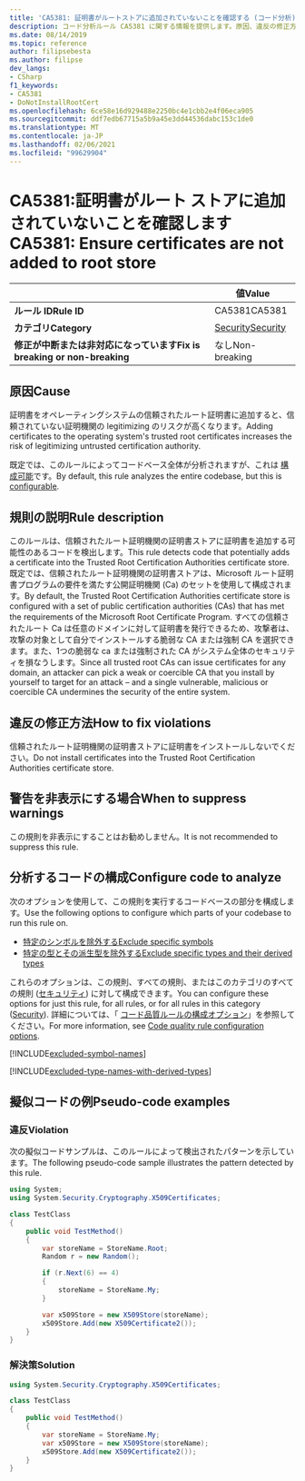 ```yaml
---
title: 'CA5381: 証明書がルートストアに追加されていないことを確認する (コード分析)'
description: コード分析ルール CA5381 に関する情報を提供します。原因、違反の修正方法、非表示にするタイミングなどが含まれます。
ms.date: 08/14/2019
ms.topic: reference
author: filipsebesta
ms.author: filipse
dev_langs:
- CSharp
f1_keywords:
- CA5381
- DoNotInstallRootCert
ms.openlocfilehash: 6ce58e16d929488e2250bc4e1cbb2e4f06eca905
ms.sourcegitcommit: ddf7edb67715a5b9a45e3dd44536dabc153c1de0
ms.translationtype: MT
ms.contentlocale: ja-JP
ms.lasthandoff: 02/06/2021
ms.locfileid: "99629904"
---
```

# <a name="ca5381-ensure-certificates-are-not-added-to-root-store"></a><span data-ttu-id="ec5a2-103">CA5381:証明書がルート ストアに追加されていないことを確認します</span><span class="sxs-lookup"><span data-stu-id="ec5a2-103">CA5381: Ensure certificates are not added to root store</span></span>

| | <span data-ttu-id="ec5a2-104">値</span><span class="sxs-lookup"><span data-stu-id="ec5a2-104">Value</span></span> |
|-|-|
| <span data-ttu-id="ec5a2-105">**ルール ID**</span><span class="sxs-lookup"><span data-stu-id="ec5a2-105">**Rule ID**</span></span> |<span data-ttu-id="ec5a2-106">CA5381</span><span class="sxs-lookup"><span data-stu-id="ec5a2-106">CA5381</span></span>|
| <span data-ttu-id="ec5a2-107">**カテゴリ**</span><span class="sxs-lookup"><span data-stu-id="ec5a2-107">**Category**</span></span> |[<span data-ttu-id="ec5a2-108">Security</span><span class="sxs-lookup"><span data-stu-id="ec5a2-108">Security</span></span>](security-warnings.md)|
| <span data-ttu-id="ec5a2-109">**修正が中断または非対応になっています**</span><span class="sxs-lookup"><span data-stu-id="ec5a2-109">**Fix is breaking or non-breaking**</span></span> |<span data-ttu-id="ec5a2-110">なし</span><span class="sxs-lookup"><span data-stu-id="ec5a2-110">Non-breaking</span></span>|

## <a name="cause"></a><span data-ttu-id="ec5a2-111">原因</span><span class="sxs-lookup"><span data-stu-id="ec5a2-111">Cause</span></span>

<span data-ttu-id="ec5a2-112">証明書をオペレーティングシステムの信頼されたルート証明書に追加すると、信頼されていない証明機関の legitimizing のリスクが高くなります。</span><span class="sxs-lookup"><span data-stu-id="ec5a2-112">Adding certificates to the operating system's trusted root certificates increases the risk of legitimizing untrusted certification authority.</span></span>

<span data-ttu-id="ec5a2-113">既定では、このルールによってコードベース全体が分析されますが、これは [構成可能](#configure-code-to-analyze)です。</span><span class="sxs-lookup"><span data-stu-id="ec5a2-113">By default, this rule analyzes the entire codebase, but this is [configurable](#configure-code-to-analyze).</span></span>

## <a name="rule-description"></a><span data-ttu-id="ec5a2-114">規則の説明</span><span class="sxs-lookup"><span data-stu-id="ec5a2-114">Rule description</span></span>

<span data-ttu-id="ec5a2-115">このルールは、信頼されたルート証明機関の証明書ストアに証明書を追加する可能性のあるコードを検出します。</span><span class="sxs-lookup"><span data-stu-id="ec5a2-115">This rule detects code that potentially adds a certificate into the Trusted Root Certification Authorities certificate store.</span></span> <span data-ttu-id="ec5a2-116">既定では、信頼されたルート証明機関の証明書ストアは、Microsoft ルート証明書プログラムの要件を満たす公開証明機関 (Ca) のセットを使用して構成されます。</span><span class="sxs-lookup"><span data-stu-id="ec5a2-116">By default, the Trusted Root Certification Authorities certificate store is configured with a set of public certification authorities (CAs) that has met the requirements of the Microsoft Root Certificate Program.</span></span> <span data-ttu-id="ec5a2-117">すべての信頼されたルート Ca は任意のドメインに対して証明書を発行できるため、攻撃者は、攻撃の対象として自分でインストールする脆弱な CA または強制 CA を選択できます。また、1つの脆弱な ca または強制された CA がシステム全体のセキュリティを損なうします。</span><span class="sxs-lookup"><span data-stu-id="ec5a2-117">Since all trusted root CAs can issue certificates for any domain, an attacker can pick a weak or coercible CA that you install by yourself to target for an attack – and a single vulnerable, malicious or coercible CA undermines the security of the entire system.</span></span>

## <a name="how-to-fix-violations"></a><span data-ttu-id="ec5a2-118">違反の修正方法</span><span class="sxs-lookup"><span data-stu-id="ec5a2-118">How to fix violations</span></span>

<span data-ttu-id="ec5a2-119">信頼されたルート証明機関の証明書ストアに証明書をインストールしないでください。</span><span class="sxs-lookup"><span data-stu-id="ec5a2-119">Do not install certificates into the Trusted Root Certification Authorities certificate store.</span></span>

## <a name="when-to-suppress-warnings"></a><span data-ttu-id="ec5a2-120">警告を非表示にする場合</span><span class="sxs-lookup"><span data-stu-id="ec5a2-120">When to suppress warnings</span></span>

<span data-ttu-id="ec5a2-121">この規則を非表示にすることはお勧めしません。</span><span class="sxs-lookup"><span data-stu-id="ec5a2-121">It is not recommended to suppress this rule.</span></span>

## <a name="configure-code-to-analyze"></a><span data-ttu-id="ec5a2-122">分析するコードの構成</span><span class="sxs-lookup"><span data-stu-id="ec5a2-122">Configure code to analyze</span></span>

<span data-ttu-id="ec5a2-123">次のオプションを使用して、この規則を実行するコードベースの部分を構成します。</span><span class="sxs-lookup"><span data-stu-id="ec5a2-123">Use the following options to configure which parts of your codebase to run this rule on.</span></span>

- [<span data-ttu-id="ec5a2-124">特定のシンボルを除外する</span><span class="sxs-lookup"><span data-stu-id="ec5a2-124">Exclude specific symbols</span></span>](#exclude-specific-symbols)
- [<span data-ttu-id="ec5a2-125">特定の型とその派生型を除外する</span><span class="sxs-lookup"><span data-stu-id="ec5a2-125">Exclude specific types and their derived types</span></span>](#exclude-specific-types-and-their-derived-types)

<span data-ttu-id="ec5a2-126">これらのオプションは、この規則、すべての規則、またはこのカテゴリのすべての規則 ([セキュリティ](security-warnings.md)) に対して構成できます。</span><span class="sxs-lookup"><span data-stu-id="ec5a2-126">You can configure these options for just this rule, for all rules, or for all rules in this category ([Security](security-warnings.md)).</span></span> <span data-ttu-id="ec5a2-127">詳細については、「 [コード品質ルールの構成オプション](../code-quality-rule-options.md)」を参照してください。</span><span class="sxs-lookup"><span data-stu-id="ec5a2-127">For more information, see [Code quality rule configuration options](../code-quality-rule-options.md).</span></span>

[!INCLUDE[excluded-symbol-names](~/includes/code-analysis/excluded-symbol-names.md)]

[!INCLUDE[excluded-type-names-with-derived-types](~/includes/code-analysis/excluded-type-names-with-derived-types.md)]

## <a name="pseudo-code-examples"></a><span data-ttu-id="ec5a2-128">擬似コードの例</span><span class="sxs-lookup"><span data-stu-id="ec5a2-128">Pseudo-code examples</span></span>

### <a name="violation"></a><span data-ttu-id="ec5a2-129">違反</span><span class="sxs-lookup"><span data-stu-id="ec5a2-129">Violation</span></span>

<span data-ttu-id="ec5a2-130">次の擬似コードサンプルは、このルールによって検出されたパターンを示しています。</span><span class="sxs-lookup"><span data-stu-id="ec5a2-130">The following pseudo-code sample illustrates the pattern detected by this rule.</span></span>

```csharp
using System;
using System.Security.Cryptography.X509Certificates;

class TestClass
{
    public void TestMethod()
    {
        var storeName = StoreName.Root;
        Random r = new Random();

        if (r.Next(6) == 4)
        {
            storeName = StoreName.My;
        }

        var x509Store = new X509Store(storeName);
        x509Store.Add(new X509Certificate2());
    }
}
```

### <a name="solution"></a><span data-ttu-id="ec5a2-131">解決策</span><span class="sxs-lookup"><span data-stu-id="ec5a2-131">Solution</span></span>

```csharp
using System.Security.Cryptography.X509Certificates;

class TestClass
{
    public void TestMethod()
    {
        var storeName = StoreName.My;
        var x509Store = new X509Store(storeName);
        x509Store.Add(new X509Certificate2());
    }
}
```
